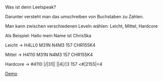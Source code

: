 Was ist denn Leetspeak?

Darunter versteht man das umschreiben von Buchstaben zu Zahlen.

Man kann zwischen verschiedenen Leveln wählen: Leicht, Mittel, Hardcore

Als Beispiel: Hallo mein Name ist ChrisSka

Leicht -> H4LL0 M31N N4M3 157 CHR155K4

Mittel -> H4110 M31N N4M3 157 CHR155K4

Hardcore -> #4110 |\/|31|\| |\|4|\/|3 157 <#|2155|<4

[Demo](https://scripte.sbk-24.de/leetspeak/)
